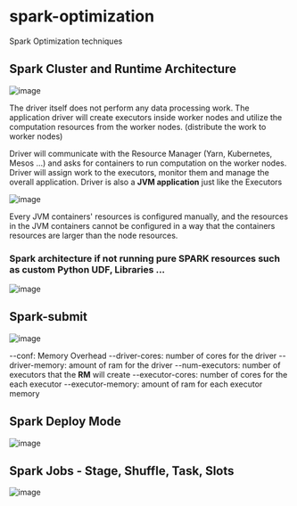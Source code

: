# spark-optimization
Spark Optimization techniques

## Spark Cluster and Runtime Architecture

![image](https://user-images.githubusercontent.com/59940078/170861592-b321bc32-9d49-46ab-81f1-ff78f30b8372.png)


The driver itself does not perform any data processing work. The application driver will create executors inside worker nodes and utilize the computation resources from the worker nodes. (distribute the work to worker nodes) 

Driver will communicate with the Resource Manager (Yarn, Kubernetes, Mesos ...) and asks for containers to run computation on the worker nodes.
Driver will assign work to the executors, monitor them and manage the overall application.
Driver is also a **JVM application** just like the Executors

![image](https://user-images.githubusercontent.com/59940078/170861728-3b235a79-9b69-4926-a6ba-d70d93d9ef32.png)

Every JVM containers' resources is configured manually, and the resources in the JVM containers cannot be configured in a way that the containers resources are larger than the node resources.


### Spark architecture if not running pure SPARK resources such as custom Python UDF, Libraries ...
![image](https://user-images.githubusercontent.com/59940078/170861902-5b9180ba-2678-4aa0-8a20-cf6f8bcede20.png)


## Spark-submit 
![image](https://user-images.githubusercontent.com/59940078/170862229-cda5794a-6270-47fd-9087-fb218e0fb67a.png)

--conf: Memory Overhead
--driver-cores: number of cores for the driver
--driver-memory: amount of ram for the driver
--num-executors: number of executors that the **RM** will create
--executor-cores: number of cores for the each executor
--executor-memory: amount of ram for each executor memory

## Spark Deploy Mode
![image](https://user-images.githubusercontent.com/59940078/170862795-876cce7e-424f-4fb0-9dca-939653cd5b2a.png)

## Spark Jobs - Stage, Shuffle, Task, Slots

![image](https://user-images.githubusercontent.com/59940078/170862935-80d58db3-b445-4e40-b20e-ec41c51e7683.png)

 
